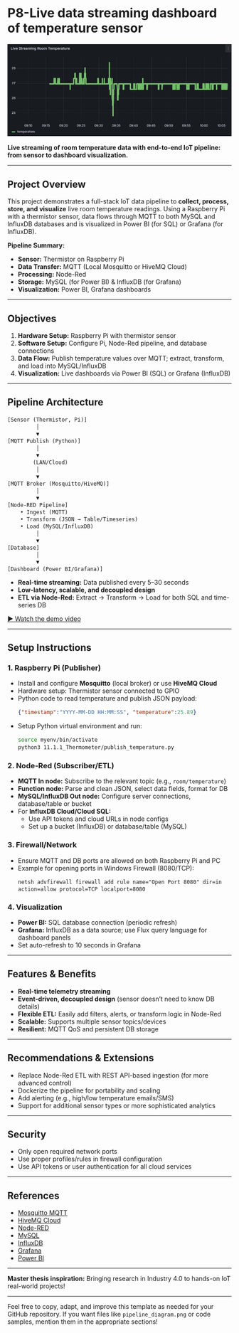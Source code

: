 

# P8-Live data streaming dashboard of temperature sensor

![Alt text](Assets/Images/Linkedin_video_thumbnail.jpg)

**Live streaming of room temperature data with end-to-end IoT pipeline: from sensor to dashboard visualization.**

***

## Project Overview

This project demonstrates a full-stack IoT data pipeline to **collect, process, store, and visualize** live room temperature readings. Using a Raspberry Pi with a thermistor sensor, data flows through MQTT to both MySQL and InfluxDB databases and is visualized in Power BI (for SQL) or Grafana (for InfluxDB).

**Pipeline Summary:**

- **Sensor:** Thermistor on Raspberry Pi
- **Data Transfer:** MQTT (Local Mosquitto or HiveMQ Cloud)
- **Processing:** Node-Red
- **Storage:** MySQL (for Power BI) & InfluxDB (for Grafana)
- **Visualization:** Power BI, Grafana dashboards

***

## Objectives

1. **Hardware Setup:** Raspberry Pi with thermistor sensor
2. **Software Setup:** Configure Pi, Node-Red pipeline, and database connections
3. **Data Flow:** Publish temperature values over MQTT; extract, transform, and load into MySQL/InfluxDB
4. **Visualization:** Live dashboards via Power BI (SQL) or Grafana (InfluxDB)

***

## Pipeline Architecture

```
[Sensor (Thermistor, Pi)]
         │
         ▼
[MQTT Publish (Python)]
         │
         ▼
        (LAN/Cloud)
         │
         ▼
[MQTT Broker (Mosquitto/HiveMQ)]
         │
         ▼
[Node-RED Pipeline]
    • Ingest (MQTT)
    • Transform (JSON → Table/Timeseries)
    • Load (MySQL/InfluxDB)
         │
         ▼
[Database]
         │
         ▼
[Dashboard (Power BI/Grafana)]
```

- **Real-time streaming:** Data published every 5–30 seconds
- **Low-latency, scalable, and decoupled design**
- **ETL via Node-Red:** Extract → Transform → Load for both SQL and time-series DB

[▶️ Watch the demo video](https://github.com/Sudharsanan-Ravichandran/P8-Live-data-streaming-dashboard-of-temperature-sensor/blob/main/Assets/Videos/Live_Streaming_Temperature_Sensor.mp4)

***

## Setup Instructions

### 1. Raspberry Pi (Publisher)

- Install and configure **Mosquitto** (local broker) or use **HiveMQ Cloud**
- Hardware setup: Thermistor sensor connected to GPIO
- Python code to read temperature and publish JSON payload:
  ```json
  {"timestamp":"YYYY-MM-DD HH:MM:SS", "temperature":25.89}
  ```
- Setup Python virtual environment and run:
  ```bash
  source myenv/bin/activate
  python3 11.1.1_Thermometer/publish_temperature.py
  ```

### 2. Node-Red (Subscriber/ETL)

- **MQTT In node:** Subscribe to the relevant topic (e.g., `room/temperature`)
- **Function node:** Parse and clean JSON, select data fields, format for DB
- **MySQL/InfluxDB Out node:** Configure server connections, database/table or bucket
- For **InfluxDB Cloud/Cloud SQL:**
  - Use API tokens and cloud URLs in node configs
  - Set up a bucket (InfluxDB) or database/table (MySQL)

### 3. Firewall/Network

- Ensure MQTT and DB ports are allowed on both Raspberry Pi and PC
- Example for opening ports in Windows Firewall (8080/TCP):
  ```shell
  netsh advfirewall firewall add rule name="Open Port 8080" dir=in action=allow protocol=TCP localport=8080
  ```

### 4. Visualization

- **Power BI:** SQL database connection (periodic refresh)
- **Grafana:** InfluxDB as a data source; use Flux query language for dashboard panels
- Set auto-refresh to 10 seconds in Grafana

***

## Features & Benefits

- **Real-time telemetry streaming**
- **Event-driven, decoupled design** (sensor doesn’t need to know DB details)
- **Flexible ETL:** Easily add filters, alerts, or transform logic in Node-Red
- **Scalable:** Supports multiple sensor topics/devices
- **Resilient:** MQTT QoS and persistent DB storage

***

## Recommendations & Extensions

- Replace Node-Red ETL with REST API-based ingestion (for more advanced control)
- Dockerize the pipeline for portability and scaling
- Add alerting (e.g., high/low temperature emails/SMS)
- Support for additional sensor types or more sophisticated analytics

***

## Security

- Only open required network ports
- Use proper profiles/rules in firewall configuration
- Use API tokens or user authentication for all cloud services

***

## References

- [Mosquitto MQTT](https://mosquitto.org/)
- [HiveMQ Cloud](https://www.hivemq.com/)
- [Node-RED](https://nodered.org/)
- [MySQL](https://www.mysql.com/)
- [InfluxDB](https://www.influxdata.com/)
- [Grafana](https://grafana.com/)
- [Power BI](https://powerbi.microsoft.com/)

***

**Master thesis inspiration:** Bringing research in Industry 4.0 to hands-on IoT real-world projects!

***

Feel free to copy, adapt, and improve this template as needed for your GitHub repository. If you want files like `pipeline_diagram.png` or code samples, mention them in the appropriate sections!
